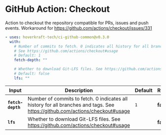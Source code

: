 <!-- start title -->

# GitHub Action: Checkout

<!-- end title -->
<!-- start description -->

Action to checkout the repository compatible for PRs, issues and push events. Workaround for https://github.com/actions/checkout/issues/331

<!-- end description -->
<!-- start contents -->
<!-- end contents -->
<!-- start usage -->

```yaml
- uses: hoverkraft-tech/ci-github-common@v0.3.0
  with:
    # Number of commits to fetch. 0 indicates all history for all branches and tags.
    # See https://github.com/actions/checkout#usage
    # Default: 1
    fetch-depth: ""

    # Whether to download Git-LFS files. See https://github.com/actions/checkout#usage
    # Default: false
    lfs: ""
```

<!-- end usage -->
<!-- start inputs -->

| **Input**                    | **Description**                                                                                                              | **Default**    | **Required** |
| ---------------------------- | ---------------------------------------------------------------------------------------------------------------------------- | -------------- | ------------ |
| **<code>fetch-depth</code>** | Number of commits to fetch. 0 indicates all history for all branches and tags. See https://github.com/actions/checkout#usage | <code>1</code> | **false**    |
| **<code>lfs</code>**         | Whether to download Git-LFS files. See https://github.com/actions/checkout#usage                                             |                | **false**    |

<!-- end inputs -->
<!-- start outputs -->
<!-- end outputs -->
<!-- start [.github/ghadocs/examples/] -->
<!-- end [.github/ghadocs/examples/] -->
